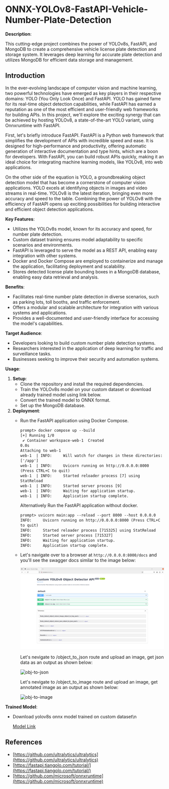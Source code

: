 # ONNX-YOLOv8-FastAPI-Vehicle-Number-Plate-Detection

**Description**:

This cutting-edge project combines the power of YOLOv8s, FastAPI, and MongoDB to create a comprehensive vehicle license plate detection and storage system. It leverages deep learning for accurate plate detection and utilizes MongoDB for efficient data storage and management.

## Introduction
In the ever-evolving landscape of computer vision and machine learning, two powerful technologies have emerged as key players in their respective domains: YOLO (You Only Look Once) and FastAPI. YOLO has gained fame for its real-time object detection capabilities, while FastAPI has earned a reputation as one of the most efficient and user-friendly web frameworks for building APIs. In this project, we'll explore the exciting synergy that can be achieved by hosting YOLOv8, a state-of-the-art YOLO variant, using Onnxruntime with FastAPI.

First, let's briefly introduce FastAPI. FastAPI is a Python web framework that simplifies the development of APIs with incredible speed and ease. It is designed for high-performance and productivity, offering automatic generation of interactive documentation and type hints, which are a boon for developers. With FastAPI, you can build robust APIs quickly, making it an ideal choice for integrating machine learning models, like YOLOv8, into web applications.

On the other side of the equation is YOLO, a groundbreaking object detection model that has become a cornerstone of computer vision applications. YOLO excels at identifying objects in images and video streams in real-time. YOLOv8 is the latest iteration, bringing even more accuracy and speed to the table. Combining the power of YOLOv8 with the efficiency of FastAPI opens up exciting possibilities for building interactive and efficient object detection applications.

**Key Features**:

* Utilizes the YOLOv8s model, known for its accuracy and speed, for number plate detection.
* Custom dataset training ensures model adaptability to specific scenarios and environments.
* FastAPI is leveraged to serve the model as a REST API, enabling easy integration with other systems.
* Docker and Docker Compose are employed to containerize and manage the application, facilitating deployment and scalability.
* Stores detected license plate bounding boxes in a MongoDB database, enabling easy data retrieval and analysis.

**Benefits**:

* Facilitates real-time number plate detection in diverse scenarios, such as parking lots, toll booths, and traffic enforcement.
* Offers a modular and scalable architecture for integration with various systems and applications.
* Provides a well-documented and user-friendly interface for accessing the model's capabilities.

**Target Audience**:

* Developers looking to build custom number plate detection systems.
* Researchers interested in the application of deep learning for traffic and surveillance tasks.
* Businesses seeking to improve their security and automation systems.

**Usage**:

1. **Setup**:
    * Clone the repository and install the required dependencies.
    * Train the YOLOv8s model on your custom dataset or download already trained model using link below.
    * Convert the trained model to ONNX format.
    * Set up the MongoDB database.
2. **Deployment**:
    * Run the FastAPI application using Docker Compose.
      ```shell
      prompt> docker compose up --build
      [+] Running 1/0
       ✔ Container workspace-web-1  Created                                                                                                                                             0.0s 
      Attaching to web-1
      web-1  | INFO:     Will watch for changes in these directories: ['/app']
      web-1  | INFO:     Uvicorn running on http://0.0.0.0:8000 (Press CTRL+C to quit)
      web-1  | INFO:     Started reloader process [7] using StatReload
      web-1  | INFO:     Started server process [9]
      web-1  | INFO:     Waiting for application startup.
      web-1  | INFO:     Application startup complete.
      ```
      Alternatively Run the FastAPI application without docker.
      ```shell
      prompt> uvicorn main:app --reload --port 8000 --host 0.0.0.0
      INFO:     Uvicorn running on http://0.0.0.0:8000 (Press CTRL+C to quit)
      INFO:     Started reloader process [715325] using StatReload
      INFO:     Started server process [715327]
      INFO:     Waiting for application startup.
      INFO:     Application startup complete.
      ```
    * Let's navigate over to a browser at `http://0.0.0.0:8000/docs` and you'll see the swagger docs similar to the image below:
   
      ![swagger docs](./data/swagger_docs.png)
      
      Let's nevigate to /object_to_json route and upload an image, get json data as an output as shown below:

      ![obj-to-json](./images/obj-to-json.gif)

      Let's nevigate to /object_to_image route and upload an image, get annotated image as an output as shown below:

      ![obj-to-image](./images/obj-to-img.gif)
      
**Trained Model**:

* Download yolov8s onnx model trained on custom dataset\n

  [Model Link](https://drive.google.com/file/d/1KvJM6eCxFALhkhPB0oEUJk1FbAOph-Rq/view?usp=sharing)

## References
   - [https://github.com/ultralytics/ultralytics](https://github.com/ultralytics/ultralytics)
   - [https://fastapi.tiangolo.com/tutorial/](https://fastapi.tiangolo.com/tutorial/)
   - [https://github.com/microsoft/onnxruntime](https://github.com/microsoft/onnxruntime)
    

